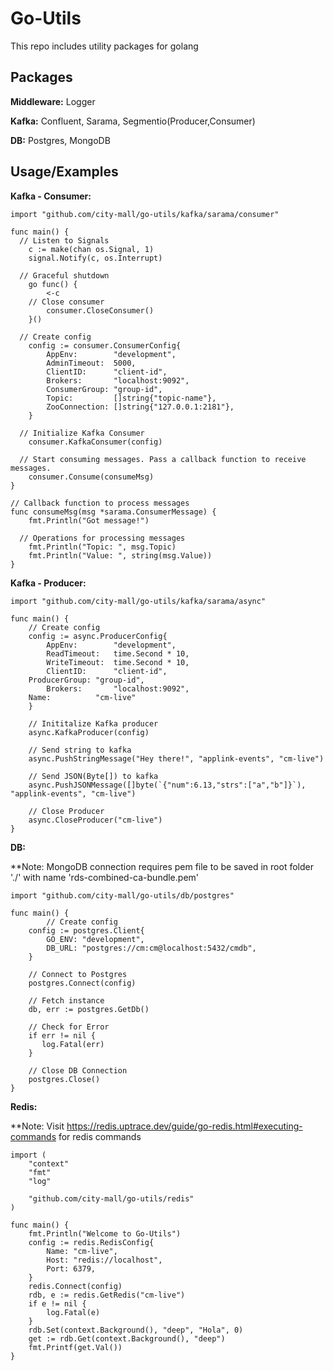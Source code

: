 
# Go-Utils

This repo includes utility packages for golang 


## Packages

**Middleware:** Logger

**Kafka:** Confluent, Sarama, Segmentio(Producer,Consumer)

**DB:** Postgres, MongoDB


## Usage/Examples

**Kafka - Consumer:**

```golang
import "github.com/city-mall/go-utils/kafka/sarama/consumer"

func main() {
  // Listen to Signals
	c := make(chan os.Signal, 1)
	signal.Notify(c, os.Interrupt)

  // Graceful shutdown
	go func() {
		<-c
    // Close consumer
		consumer.CloseConsumer()
	}()

  // Create config
	config := consumer.ConsumerConfig{
		AppEnv:        "development",
		AdminTimeout:  5000,
		ClientID:      "client-id",
		Brokers:       "localhost:9092",
		ConsumerGroup: "group-id",
		Topic:         []string{"topic-name"},
		ZooConnection: []string{"127.0.0.1:2181"},
	}

  // Initialize Kafka Consumer
	consumer.KafkaConsumer(config)

  // Start consuming messages. Pass a callback function to receive messages.
	consumer.Consume(consumeMsg)
}

// Callback function to process messages
func consumeMsg(msg *sarama.ConsumerMessage) {
	fmt.Println("Got message!")

  // Operations for processing messages
	fmt.Println("Topic: ", msg.Topic)
	fmt.Println("Value: ", string(msg.Value))
}
```

**Kafka - Producer:**

```golang
import "github.com/city-mall/go-utils/kafka/sarama/async"

func main() {
    // Create config
    config := async.ProducerConfig{
        AppEnv:        "development",
        ReadTimeout:   time.Second * 10,
        WriteTimeout:  time.Second * 10,
        ClientID:      "client-id",
	ProducerGroup: "group-id",
        Brokers:       "localhost:9092",
	Name:          "cm-live"
    }

    // Inititalize Kafka producer
    async.KafkaProducer(config)
    
    // Send string to kafka
    async.PushStringMessage("Hey there!", "applink-events", "cm-live")
    
    // Send JSON(Byte[]) to kafka
    async.PushJSONMessage([]byte(`{"num":6.13,"strs":["a","b"]}`), "applink-events", "cm-live")

    // Close Producer
    async.CloseProducer("cm-live")
}
```

**DB:**

**Note: MongoDB connection requires pem file to be saved in root folder './' with name 'rds-combined-ca-bundle.pem'

```golang
import "github.com/city-mall/go-utils/db/postgres"

func main() {
        // Create config
	config := postgres.Client{
		GO_ENV: "development",
		DB_URL: "postgres://cm:cm@localhost:5432/cmdb",
	}
	
	// Connect to Postgres
	postgres.Connect(config)
	
	// Fetch instance
	db, err := postgres.GetDb()

	// Check for Error
	if err != nil {
	   log.Fatal(err)
	}
	
	// Close DB Connection
	postgres.Close()
}
```

**Redis:**

**Note: Visit https://redis.uptrace.dev/guide/go-redis.html#executing-commands for redis commands

```golang
import (
	"context"
	"fmt"
	"log"

	"github.com/city-mall/go-utils/redis"
)

func main() {
	fmt.Println("Welcome to Go-Utils")
	config := redis.RedisConfig{
		Name: "cm-live",
		Host: "redis://localhost",
		Port: 6379,
	}
	redis.Connect(config)
	rdb, e := redis.GetRedis("cm-live")
	if e != nil {
		log.Fatal(e)
	}
	rdb.Set(context.Background(), "deep", "Hola", 0)
	get := rdb.Get(context.Background(), "deep")
	fmt.Printf(get.Val())
}
```
